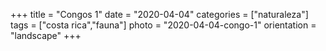 +++
title = "Congos 1"
date = "2020-04-04"
categories = ["naturaleza"]
tags = ["costa rica","fauna"]
photo = "2020-04-04-congo-1"
orientation = "landscape"
+++
